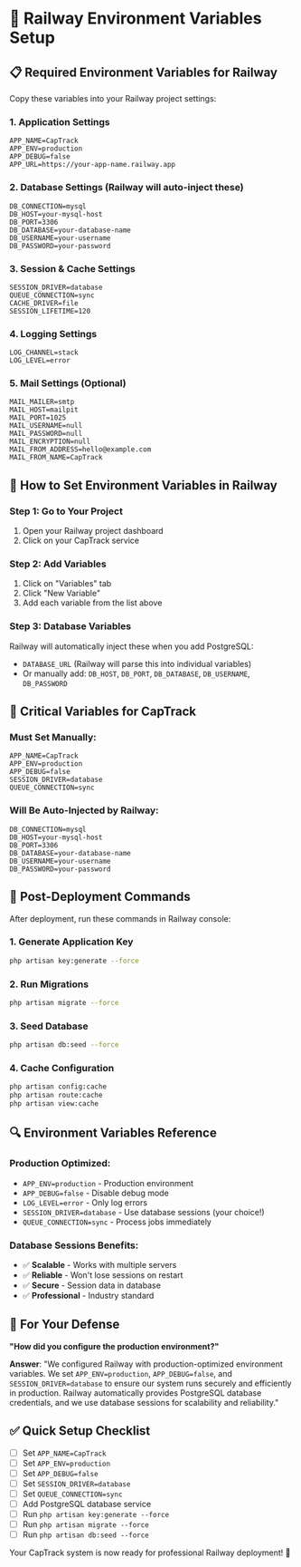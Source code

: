 # 🚀 Railway Environment Variables Setup

## 📋 **Required Environment Variables for Railway**

Copy these variables into your Railway project settings:

### **1. Application Settings**
```
APP_NAME=CapTrack
APP_ENV=production
APP_DEBUG=false
APP_URL=https://your-app-name.railway.app
```

### **2. Database Settings (Railway will auto-inject these)**
```
DB_CONNECTION=mysql
DB_HOST=your-mysql-host
DB_PORT=3306
DB_DATABASE=your-database-name
DB_USERNAME=your-username
DB_PASSWORD=your-password
```

### **3. Session & Cache Settings**
```
SESSION_DRIVER=database
QUEUE_CONNECTION=sync
CACHE_DRIVER=file
SESSION_LIFETIME=120
```

### **4. Logging Settings**
```
LOG_CHANNEL=stack
LOG_LEVEL=error
```

### **5. Mail Settings (Optional)**
```
MAIL_MAILER=smtp
MAIL_HOST=mailpit
MAIL_PORT=1025
MAIL_USERNAME=null
MAIL_PASSWORD=null
MAIL_ENCRYPTION=null
MAIL_FROM_ADDRESS=hello@example.com
MAIL_FROM_NAME=CapTrack
```

## 🔧 **How to Set Environment Variables in Railway**

### **Step 1: Go to Your Project**
1. Open your Railway project dashboard
2. Click on your CapTrack service

### **Step 2: Add Variables**
1. Click on "Variables" tab
2. Click "New Variable"
3. Add each variable from the list above

### **Step 3: Database Variables**
Railway will automatically inject these when you add PostgreSQL:
- `DATABASE_URL` (Railway will parse this into individual variables)
- Or manually add: `DB_HOST`, `DB_PORT`, `DB_DATABASE`, `DB_USERNAME`, `DB_PASSWORD`

## 🎯 **Critical Variables for CapTrack**

### **Must Set Manually:**
```
APP_NAME=CapTrack
APP_ENV=production
APP_DEBUG=false
SESSION_DRIVER=database
QUEUE_CONNECTION=sync
```

### **Will Be Auto-Injected by Railway:**
```
DB_CONNECTION=mysql
DB_HOST=your-mysql-host
DB_PORT=3306
DB_DATABASE=your-database-name
DB_USERNAME=your-username
DB_PASSWORD=your-password
```

## 🚀 **Post-Deployment Commands**

After deployment, run these commands in Railway console:

### **1. Generate Application Key**
```bash
php artisan key:generate --force
```

### **2. Run Migrations**
```bash
php artisan migrate --force
```

### **3. Seed Database**
```bash
php artisan db:seed --force
```

### **4. Cache Configuration**
```bash
php artisan config:cache
php artisan route:cache
php artisan view:cache
```

## 🔍 **Environment Variables Reference**

### **Production Optimized:**
- `APP_ENV=production` - Production environment
- `APP_DEBUG=false` - Disable debug mode
- `LOG_LEVEL=error` - Only log errors
- `SESSION_DRIVER=database` - Use database sessions (your choice!)
- `QUEUE_CONNECTION=sync` - Process jobs immediately

### **Database Sessions Benefits:**
- ✅ **Scalable** - Works with multiple servers
- ✅ **Reliable** - Won't lose sessions on restart
- ✅ **Secure** - Session data in database
- ✅ **Professional** - Industry standard

## 🎤 **For Your Defense**

**"How did you configure the production environment?"**

**Answer**: "We configured Railway with production-optimized environment variables. We set `APP_ENV=production`, `APP_DEBUG=false`, and `SESSION_DRIVER=database` to ensure our system runs securely and efficiently in production. Railway automatically provides PostgreSQL database credentials, and we use database sessions for scalability and reliability."

## ✅ **Quick Setup Checklist**

- [ ] Set `APP_NAME=CapTrack`
- [ ] Set `APP_ENV=production`
- [ ] Set `APP_DEBUG=false`
- [ ] Set `SESSION_DRIVER=database`
- [ ] Set `QUEUE_CONNECTION=sync`
- [ ] Add PostgreSQL database service
- [ ] Run `php artisan key:generate --force`
- [ ] Run `php artisan migrate --force`
- [ ] Run `php artisan db:seed --force`

Your CapTrack system is now ready for professional Railway deployment! 🚀
